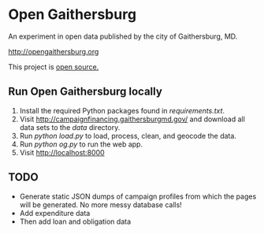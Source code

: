 # Open Gaithersburg

An experiment in open data published by the city of Gaithersburg, MD.

<http://opengaithersburg.org>

This project is [open source.](https://github.com/jcarbaugh/opengaithersburg)

## Run Open Gaithersburg locally

1. Install the required Python packages found in *requirements.txt*.
1. Visit <http://campaignfinancing.gaithersburgmd.gov/> and download all data sets to the *data* directory.
1. Run *python load.py* to load, process, clean, and geocode the data.
1. Run *python og.py* to run the web app.
1. Visit <http://localhost:8000>

## TODO

* Generate static JSON dumps of campaign profiles from which the pages will be generated. No more messy database calls!
* Add expenditure data
* Then add loan and obligation data

